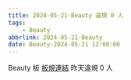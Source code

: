 ```yaml
---
title: 2024-05-21-Beauty 違規 0 人
tags:
    - Beauty
abbrlink: 2024-05-21-Beauty
date: Beauty-2024-05-21 12:00:00
---
```

Beauty 板 [板規連結](https://www.ptt.cc/bbs/Beauty/M.1630069980.A.84B.html)
昨天違規 0 人
